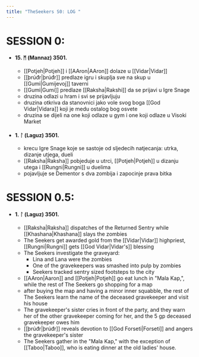 ```yaml
---
title: "TheSeekers S0: LOG "
---
```


# SESSION 0: 

- #### 15. ᛗ (Mannaz) 3501. 
	- [[Potjeh|Potjeh]] i [[AAron|AAron]] dolaze u [[Vidar|Vidar]]
	- [[þrúđr|þrúđr]] predlaze igru i skuplja sve na skup u [[Gumi|Gumijevoj]] taverni
	- [[Gumi|Gumi]] predlaze [[Raksha|Rakshi]] da se prijavi u Igre Snage
	- druzina odlazi u hram i svi se prijavljuju
	- druzina otkriva da stanovnici jako vole svog boga [[God Vidar|Vidara]] koji je medu ostalog bog osvete
	- druzina se dijeli na one koji odlaze u gym i one koji odlaze u Visoki Market
- #### 1. ᛚ (Laguz) 3501. 
	- krecu Igre Snage koje se sastoje od sljedecih natjecanja: utrka, dizanje utjega, dueli
	- [[Raksha|Raksha]] pobjeduje u utrci, [[Potjeh|Potjeh]] u dizanju utega i [[Rungni|Rungni]] u duelima
	- pojavljuje se Dementor s dva zombija i zapocinje prava bitka

# SESSION 0.5:

- #### 1. ᛚ (Laguz) 3501. 
	- [[Raksha|Raksha]] dispatches of the Returned Sentry while [[Khashana|Khashana]] slays the zombies  
	- The Seekers get awarded gold from the [[Vidar|Vidar]] highpriest, [[Rungni|Rungni]] gets [[God Vidar|Vidar's]] blessing  
	- The Seekers investigate the graveyard:   
		- Lina and Lana were the zombies   
		- One of the gravekeepers was smashed into pulp by zombies  
		- Seekers tracked sentry sized footsteps to the city   
	- [[AAron|Aaron]] and [[Potjeh|Potjeh]] go eat lunch in "Mala Kap,", while the rest of The Seekers go shopping for a map  
	- after buying the map and having a minor inner squabble, the rest of The Seekers learn the name of the deceased gravekeeper and visit his house  
	- The gravekeeper's sister cries in front of the party, and they warn her of the other gravekeeper coming for her, and the 5 gp deceased gravekeeper owes him  
	- [[þrúđr|þrúđr]] reveals devotion to [[God Forseti|Forseti]] and angers the gravekeeper's sister  
	- The Seekers gather in the "Mala Kap," with the exception of [[Taboo|Taboo]], who is eating dinner at the old ladies' house.